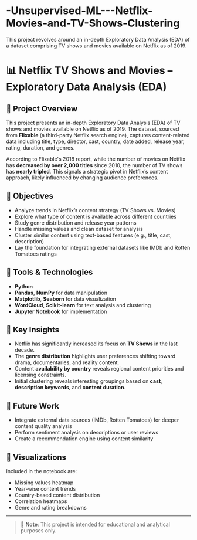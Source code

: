 # -Unsupervised-ML---Netflix-Movies-and-TV-Shows-Clustering
This project revolves around an in-depth Exploratory Data Analysis (EDA) of a dataset comprising TV shows and movies available on Netflix as of 2019.
# 📊 Netflix TV Shows and Movies – Exploratory Data Analysis (EDA)

## 📁 Project Overview

This project presents an in-depth Exploratory Data Analysis (EDA) of TV shows and movies available on Netflix as of 2019. The dataset, sourced from **Flixable** (a third-party Netflix search engine), captures content-related data including title, type, director, cast, country, date added, release year, rating, duration, and genres.

According to Flixable's 2018 report, while the number of movies on Netflix has **decreased by over 2,000 titles** since 2010, the number of TV shows has **nearly tripled**. This signals a strategic pivot in Netflix’s content approach, likely influenced by changing audience preferences.

## 🎯 Objectives

- Analyze trends in Netflix’s content strategy (TV Shows vs. Movies)
- Explore what type of content is available across different countries
- Study genre distribution and release year patterns
- Handle missing values and clean dataset for analysis
- Cluster similar content using text-based features (e.g., title, cast, description)
- Lay the foundation for integrating external datasets like IMDb and Rotten Tomatoes ratings

## 🔧 Tools & Technologies

- **Python**
- **Pandas**, **NumPy** for data manipulation
- **Matplotlib**, **Seaborn** for data visualization
- **WordCloud**, **Scikit-learn** for text analysis and clustering
- **Jupyter Notebook** for implementation

## 📌 Key Insights

- Netflix has significantly increased its focus on **TV Shows** in the last decade.
- The **genre distribution** highlights user preferences shifting toward drama, documentaries, and reality content.
- Content **availability by country** reveals regional content priorities and licensing constraints.
- Initial clustering reveals interesting groupings based on **cast**, **description keywords**, and **content duration**.

## 🚀 Future Work

- Integrate external data sources (IMDb, Rotten Tomatoes) for deeper content quality analysis
- Perform sentiment analysis on descriptions or user reviews
- Create a recommendation engine using content similarity



## 📸 Visualizations

Included in the notebook are:
- Missing values heatmap
- Year-wise content trends
- Country-based content distribution
- Correlation heatmaps
- Genre and rating breakdowns

---

> 🧠 **Note**: This project is intended for educational and analytical purposes only.
